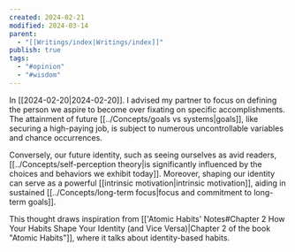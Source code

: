```yaml
---
created: 2024-02-21
modified: 2024-03-14
parent:
  - "[[Writings/index|Writings/index]]"
publish: true
tags:
  - "#opinion"
  - "#wisdom"
---
```


In [[2024-02-20|2024-02-20]]. I advised my partner to focus on defining the person we aspire to become over fixating on specific accomplishments. The attainment of future [[../Concepts/goals vs systems|goals]], like securing a high-paying job, is subject to numerous uncontrollable variables and chance occurrences.

Conversely, our future identity, such as seeing ourselves as avid readers, [[../Concepts/self-perception theory|is significantly influenced by the choices and behaviors we exhibit today]]. Moreover, shaping our identity can serve as a powerful [[intrinsic motivation|intrinsic motivation]], aiding in sustained [[../Concepts/long-term focus|focus and commitment to long-term goals]].

This thought draws inspiration from [['Atomic Habits' Notes#Chapter 2 How Your Habits Shape Your Identity (and Vice Versa)|Chapter 2 of the book "Atomic Habits"]], where it talks about identity-based habits.
